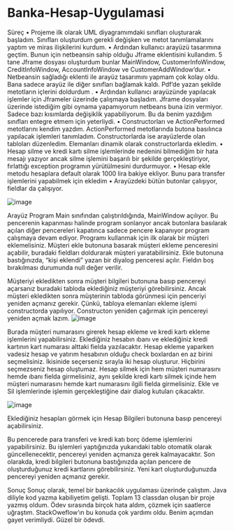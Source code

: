 # Banka-Hesap-Uygulamasi
Süreç
•	Projeme ilk olarak UML diyagramımdaki sınıfları oluşturarak başladım. Sınıfları oluşturdum gerekli değişken ve metot tanımlamalarını yaptım ve miras ilişkilerini kurdum.
•	Ardından kullanıcı arayüzü tasarımına geçtim. Bunun için netbeansin sahip olduğu Jframe eklentisini kullandım. 5 tane Jframe dosyası oluşturdum bunlar MainWindow, CustomerInfoWindow, CreditInfoWindow, AccountInfoWindow ve CustomerAddWindow’dur. 
•	Netbeansin sağladığı eklenti ile arayüz tasarımını yapmam çok kolay oldu. Bana sadece arayüz ile diğer sınıfları bağlamak kaldı. Pdf’de yazan şekilde metotların içlerini doldurdum .
•	Ardından kullanıcı arayüzünde yapılacak işlemler için Jframeler üzerinde çalışmaya başladım. Jframe dosyaları üzerinde istediğim gibi oynama yapamıyorum netbeans buna izin vermiyor. Sadece bazı kısımlarda değişiklik yapabiliyorum. Bu da benim yazdığım sınıfları entegre etmem için yeterliydi. 
•	Constructorları ve ActionPerformed metotlarını kendim yazdım. ActionPerformed metotlarında butona basılınca yapılacak işlemleri tanımladım. Constructorlarda ise arayüzlerde olan tabloları düzenledim. Elemanları dinamik olarak constructorlarda ekledim.
•	Hesap silme ve kredi kartı silme işlemlerinde nedenini bilmediğim bir hata mesajı yazıyor ancak silme işlemini başarılı bir şekilde gerçekleştiriyor, fırlattığı exception programın yürütülmesini durdurmuyor. 
•	Hesap ekle metodu hesaplara default olarak 1000 lira bakiye ekliyor. Bunu para transfer işlemlerini yapabilmek için ekledim
•	Arayüzdeki bütün butonlar çalışıyor, fieldlar da çalışıyor.





![image](https://user-images.githubusercontent.com/77548038/155878962-05e179f3-747b-4608-8e19-f044de789890.png)




Arayüz
Program Main sınıfından çalıştırıldığında, MainWindow açılıyor. 
Bu pencerenin kapanması halinde program sonlanyor ancak butonlara basılarak açılan diğer pencereleri kapatınca sadece pencere kapanıyor program çalışmaya devam ediyor.
Programı kullanmak için ilk olarak bir müşteri eklemelisiniz. Müşteri ekle butonuna basarak müşteri ekleme penceresini açabilir, buradaki fieldları doldurarak müşteri yaratabilirsiniz. Ekle butonuna bastığınızda, “kişi eklendi” yazan bir diyalog penceresi açılır. Fieldın boş bırakılması durumunda null değer verilir. 

Müşteriyi ekledikten sonra müşteri bilgileri butonuna basıp pencereyi açarsanız buradaki tabloda eklediğiniz müşteriyi görebilirsiniz. Ancak müşteri ekledikten sonra müşterinin tabloda görünmesi için penceriyi yeniden açmanız gerekir. Çünkü, tabloya elemanları ekleme işlemi constructorda yapılıyor. Constructorı yeniden çağırmak için pencereyi yeniden açmak lazım.
 ![image](https://user-images.githubusercontent.com/77548038/155878974-02784cf9-924d-4466-bfa1-6b52c2998182.png)

Burada müşteri numarasını girerek hesap ekleme ve kredi kartı ekleme işlemlerini yapabilirsiniz. Eklediğiniz hesabın ıbanı ve eklediğiniz kredi kartının kart numarası alttaki fielda yazılacaktır. Hesap ekleme yaparken vadesiz hesap ve yatırım hesabının olduğu check boxlardan en az birini seçmelisiniz. İkisinide seçerseniz sırayla iki hesap oluşturur. Hiçbirini seçmezseniz hesap oluştumaz. Hesap silmek için hem müşteri numarasını hemde ıbanı fielda girmelisiniz, aynı şekilde kredi kartı silmek içinde hem müşteri numarasını hemde kart numarasını ilgili fielda girmelisiniz. Ekle ve Sil işlemlerinde işlemin gerçekleştiğine dair dialog kutuları çıkacaktır. 



![image](https://user-images.githubusercontent.com/77548038/155878958-25749456-a693-42d1-8497-6acc603d3609.png)






Eklediğiniz hesapları görmek için Hesap Bilgileri butonuna basıp pencereyi açabilirsiniz.
 
Bu pencerede para transferi ve kredi katı borç ödeme işlemlerini yapabilirsiniz. Bu işlemleri yaptığınızda yukarıdaki tablo otomatik olarak güncellenecektir, pencereyi yeniden açmanıza gerek kalmayacaktır. 
Son olarakda, kredi bilgileri butonuna bastığınızda açılan pencere de oluşturduğunuz kredi kartlarını görebilirsiniz.  Yeni kart oluşturduğunuzda pencereyi yeniden açmanız gerekir.
 

Sonuç
	Sonuç olarak, temel bir bankacılık uygulaması üzerinde çalıştım. Java diliyle kod yazma kabiliyetim gelişti. Toplam 13 classdan oluşan bir proje yazmış oldum. 
	Ödev sırasında birçok hata aldım, çözmek için saatlerce uğraştım. StackOweflow‘ın bu konuda çok yardımı oldu. Benim açımdan gayet verimliydi. Güzel bir ödevdi. 
